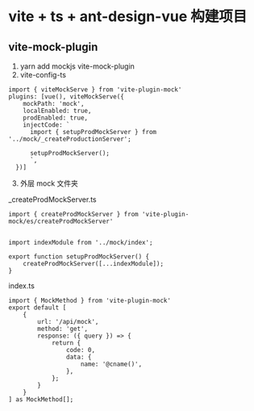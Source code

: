 # vite + ts + ant-design-vue 构建项目

## vite-mock-plugin

1. yarn add mockjs vite-mock-plugin
2. vite-config-ts

```
import { viteMockServe } from 'vite-plugin-mock'
plugins: [vue(), viteMockServe({
    mockPath: 'mock',
    localEnabled: true,
    prodEnabled: true,
    injectCode: `
      import { setupProdMockServer } from '../mock/_createProductionServer';

      setupProdMockServer();
      `,
  })]
```

3. 外层 mock 文件夹

\_createProdMockServer.ts

```
import { createProdMockServer } from 'vite-plugin-mock/es/createProdMockServer'


import indexModule from '../mock/index';

export function setupProdMockServer() {
	createProdMockServer([...indexModule]);
}
```

index.ts

```
import { MockMethod } from 'vite-plugin-mock'
export default [
	{
		url: '/api/mock',
		method: 'get',
		response: ({ query }) => {
			return {
				code: 0,
				data: {
					name: '@cname()',
				},
			};
		}
	}
] as MockMethod[];

```
